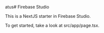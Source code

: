 atus# Firebase Studio

This is a NextJS starter in Firebase Studio.

To get started, take a look at src/app/page.tsx.
